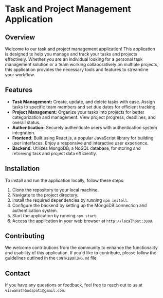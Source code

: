 <!DOCTYPE html>
<html>

<body>
  <h1>Task and Project Management Application</h1>
  <h2>Overview</h2>
  <p>Welcome to our task and project management application! This application is designed to help you manage and track your tasks and projects effectively. Whether you are an individual looking for a personal task management solution or a team working collaboratively on multiple projects, this application provides the necessary tools and features to streamline your workflow.</p>
  <h2>Features</h2>
  <ul>
    <li><strong>Task Management:</strong> Create, update, and delete tasks with ease. Assign tasks to specific team members and set due dates for efficient tracking.</li>
    <li><strong>Project Management:</strong> Organize your tasks into projects for better categorization and management. View project progress, deadlines, and overall status.</li>
    <li><strong>Authentication:</strong> Securely authenticate users with authentication system integration.</li>
    <li><strong>Frontend:</strong> Built using React.js, a popular JavaScript library for building user interfaces. Enjoy a responsive and interactive user experience.</li>
    <li><strong>Backend:</strong> Utilizes MongoDB, a NoSQL database, for storing and retrieving task and project data efficiently.</li>
  </ul>
  <h2>Installation</h2>
  <p>To install and run the application locally, follow these steps:</p>
  <ol>
    <li>Clone the repository to your local machine.</li>
    <li>Navigate to the project directory.</li>
    <li>Install the required dependencies by running <code>npm install</code>.</li>
    <li>Configure the backend by setting up the MongoDB connection and authentication system.</li>
    <li>Start the application by running <code>npm start</code>.</li>
    <li>Access the application in your web browser at <code>http://localhost:3000</code>.</li>
  </ol>
  <h2>Contributing</h2>
  <p>We welcome contributions from the community to enhance the functionality and usability of this application. If you'd like to contribute, please follow the guidelines outlined in the <code>CONTRIBUTING.md</code> file.</p>
  
  <h2>Contact</h2>
  <p>If you have any questions or feedback, feel free to reach out to us at <code>viswanathbodapati@gmail.com</code>.</p>
</body>
</html>




